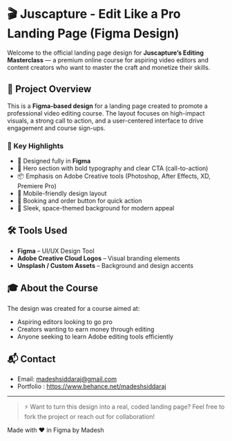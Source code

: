 # 🎬 Juscapture - Edit Like a Pro Landing Page (Figma Design)

Welcome to the official landing page design for **Juscapture’s Editing Masterclass** — a premium online course for aspiring video editors and content creators who want to master the craft and monetize their skills.

## 🌟 Project Overview

This is a **Figma-based design** for a landing page created to promote a professional video editing course. The layout focuses on high-impact visuals, a strong call to action, and a user-centered interface to drive engagement and course sign-ups.

### 🧩 Key Highlights

- 🎨 Designed fully in **Figma**
- 🚀 Hero section with bold typography and clear CTA (call-to-action)
- 📦 Emphasis on Adobe Creative tools (Photoshop, After Effects, XD, Premiere Pro)
- 📱 Mobile-friendly design layout
- 💼 Booking and order button for quick action
- 🌌 Sleek, space-themed background for modern appeal

## 🛠 Tools Used

- **Figma** – UI/UX Design Tool
- **Adobe Creative Cloud Logos** – Visual branding elements
- **Unsplash / Custom Assets** – Background and design accents

## 🎓 About the Course

The design was created for a course aimed at:
- Aspiring editors looking to go pro
- Creators wanting to earn money through editing
- Anyone seeking to learn Adobe editing tools efficiently


## 📬 Contact

- Email: madeshsiddaraj@gmail.com
- Portfolio : https://www.behance.net/madeshsiddaraj

---

> ⚡ Want to turn this design into a real, coded landing page? Feel free to fork the project or reach out for collaboration!

Made with ❤️ in Figma by Madesh

